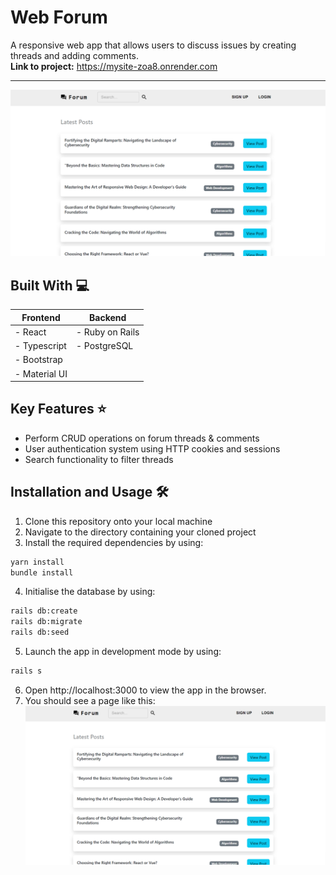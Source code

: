 # Web Forum
A responsive web app that allows users to discuss issues by creating threads and adding comments. <br />
**Link to project:** https://mysite-zoa8.onrender.com
****
![Homepage](images/homepage.png)

## Built With 💻
| **Frontend**  | **Backend**     |
| ------------- | --------------  |
| - React       | - Ruby on Rails |
| - Typescript  | - PostgreSQL    |
| - Bootstrap   |                 |
| - Material UI |                 |
             

## Key Features ⭐
- Perform CRUD operations on forum threads & comments
- User authentication system using HTTP cookies and sessions
- Search functionality to filter threads

## Installation and Usage 🛠️
1. Clone this repository onto your local machine
2. Navigate to the directory containing your cloned project
3. Install the required dependencies by using: 
```bash
yarn install
bundle install
```
4. Initialise the database by using:
```bash
rails db:create
rails db:migrate
rails db:seed
```

5. Launch the app in development mode by using:
```bash
rails s
```

6. Open http://localhost:3000 to view the app in the browser.
7. You should see a page like this:
![Homepage](images/homepage.png)

